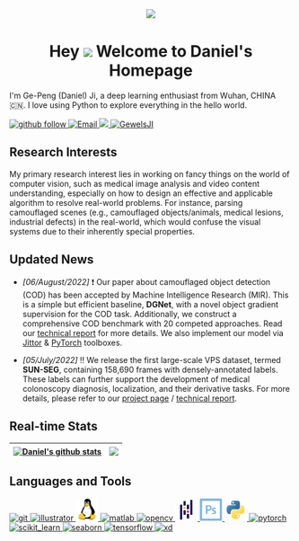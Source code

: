 <div id="header" align="center">
  <img src="https://media.giphy.com/media/M9gbBd9nbDrOTu1Mqx/giphy.gif" width="100"/>
</div>

<h1 align="center"> Hey <img src="https://emojis.slackmojis.com/emojis/images/1531849430/4246/blob-sunglasses.gif?1531849430" width="30"/> Welcome to Daniel's Homepage</h1>


I'm Ge-Peng (Daniel) Ji, a deep learning enthusiast from Wuhan, CHINA :cn:. I love using Python to explore everything in the hello world. 


<p> 
  <a href="https://github.com/GewelsJI?tab=followers"> <img src="https://img.shields.io/github/stars/GewelsJI?label=Stars&style=plastic" height="20px" alt="github follow" /> </a>
  <a href="mailto:gepengai.ji@gmail.com"> <img src="https://img.shields.io/badge/gmail-%23D14836.svg?&style=plastic&logo=gmail&logoColor=white" height="20px" alt="Email"> </a>
  <a href="https://scholar.google.com/citations?user=oaxKYKUAAAAJ&hl=en"><img src="https://img.shields.io/badge/More-Google Scholar-green?style=plastic"height="20px"> </a>
  <a href="center"><img src="https://komarev.com/ghpvc/?username=GewelsJI" alt="GewelsJI" height="20px"> </a>
</p>




<h2 align="left">Research Interests</h2>

My primary research interest lies in working on fancy things on the world of computer vision, such as medical image analysis and video content understanding, especially on how to design an effective and applicable algorithm to resolve real-world problems. For instance, parsing camouflaged scenes (e.g., camouflaged objects/animals, medical lesions, industrial defects) in the real-world, which would confuse the visual systems due to their inherently special properties.

<h2 align="left">Updated News</h2>

- *[06/August/2022]* :heavy_exclamation_mark: Our paper about camouflaged object detection (COD) has been accepted by Machine Intelligence Research (MIR). This is a simple but efficient baseline, **DGNet**, with a novel object gradient supervision for the COD task. Additionally, we construct a comprehensive COD benchmark with 20 competed approaches. Read our [technical report](https://arxiv.org/pdf/2205.12853.pdf) for more details. We also implement our model via [Jittor](https://github.com/GewelsJI/DGNet/tree/main/jittor_lib) & [PyTorch](https://github.com/GewelsJI/DGNet/tree/main/pytorch_lib) toolboxes.

- *[05/July/2022]* :bangbang: We release the first large-scale VPS dataset, termed **SUN-SEG**, containing 158,690 frames with densely-annotated labels. These labels can further support the development of medical colonoscopy diagnosis, localization, and their derivative tasks. For more details, please refer to our [project page](https://github.com/GewelsJI/VPS) / [technical report](https://arxiv.org/pdf/2203.14291v2.pdf).

<h2 align="left">Real-time Stats</h2>

| <a href="https://github.com/mczhuge/github-readme-stats"><img align="center" src="https://github-readme-stats.vercel.app/api?username=GewelsJI&show_icons=true&include_all_commits=true&theme=buefy&hide_border=true" alt="Daniel's github stats" /></a> | <a href="https://github.com/mczhuge/github-readme-stats"><img align="center" src="https://github-readme-stats.vercel.app/api/top-langs/?username=GewelsJI&layout=compact&theme=buefy&hide_border=true" />|
| ------------- | ------------- |


<h2 align="left">Languages and Tools</h2>

<p align="left"> <a href="https://git-scm.com/" target="_blank" rel="noreferrer"> <img src="https://www.vectorlogo.zone/logos/git-scm/git-scm-icon.svg" alt="git" width="40" height="40"/> </a> <a href="https://www.adobe.com/in/products/illustrator.html" target="_blank" rel="noreferrer"> <img src="https://www.vectorlogo.zone/logos/adobe_illustrator/adobe_illustrator-icon.svg" alt="illustrator" width="40" height="40"/> </a> <a href="https://www.linux.org/" target="_blank" rel="noreferrer"> <img src="https://raw.githubusercontent.com/devicons/devicon/master/icons/linux/linux-original.svg" alt="linux" width="40" height="40"/> </a> <a href="https://www.mathworks.com/" target="_blank" rel="noreferrer"> <img src="https://upload.wikimedia.org/wikipedia/commons/2/21/Matlab_Logo.png" alt="matlab" width="40" height="40"/> </a> <a href="https://opencv.org/" target="_blank" rel="noreferrer"> <img src="https://www.vectorlogo.zone/logos/opencv/opencv-icon.svg" alt="opencv" width="40" height="40"/> </a> <a href="https://pandas.pydata.org/" target="_blank" rel="noreferrer"> <img src="https://raw.githubusercontent.com/devicons/devicon/2ae2a900d2f041da66e950e4d48052658d850630/icons/pandas/pandas-original.svg" alt="pandas" width="40" height="40"/> </a> <a href="https://www.photoshop.com/en" target="_blank" rel="noreferrer"> <img src="https://raw.githubusercontent.com/devicons/devicon/master/icons/photoshop/photoshop-line.svg" alt="photoshop" width="40" height="40"/> </a> <a href="https://www.python.org" target="_blank" rel="noreferrer"> <img src="https://raw.githubusercontent.com/devicons/devicon/master/icons/python/python-original.svg" alt="python" width="40" height="40"/> </a> <a href="https://pytorch.org/" target="_blank" rel="noreferrer"> <img src="https://www.vectorlogo.zone/logos/pytorch/pytorch-icon.svg" alt="pytorch" width="40" height="40"/> </a> <a href="https://scikit-learn.org/" target="_blank" rel="noreferrer"> <img src="https://upload.wikimedia.org/wikipedia/commons/0/05/Scikit_learn_logo_small.svg" alt="scikit_learn" width="40" height="40"/> </a> <a href="https://seaborn.pydata.org/" target="_blank" rel="noreferrer"> <img src="https://seaborn.pydata.org/_images/logo-mark-lightbg.svg" alt="seaborn" width="40" height="40"/> </a> <a href="https://www.tensorflow.org" target="_blank" rel="noreferrer"> <img src="https://www.vectorlogo.zone/logos/tensorflow/tensorflow-icon.svg" alt="tensorflow" width="40" height="40"/> </a> <a href="https://www.adobe.com/products/xd.html" target="_blank" rel="noreferrer"> <img src="https://cdn.worldvectorlogo.com/logos/adobe-xd.svg" alt="xd" width="40" height="40"/> </a> </p>
